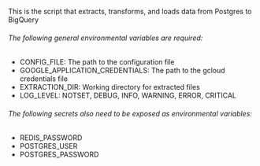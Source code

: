 This is the script that extracts, transforms, and loads data from Postgres to BigQuery



###### The following general environmental variables are required:
* CONFIG_FILE: The path to the configuration file
* GOOGLE_APPLICATION_CREDENTIALS: The path to the gcloud credentials file
* EXTRACTION_DIR: Working directory for extracted files
* LOG_LEVEL: NOTSET, DEBUG, INFO, WARNING, ERROR, CRITICAL
###### The following secrets also need to be exposed as environmental variables:
* REDIS_PASSWORD
* POSTGRES_USER
* POSTGRES_PASSWORD